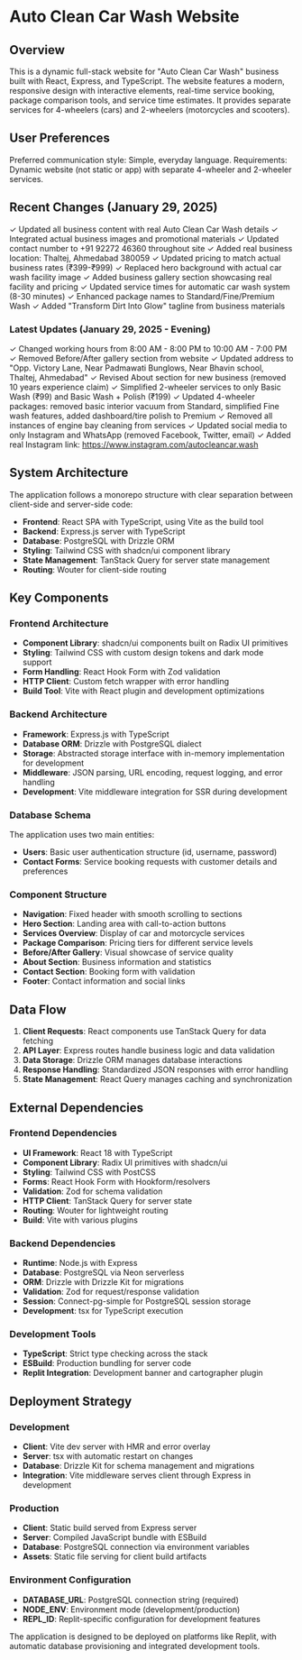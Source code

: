 # Auto Clean Car Wash Website

## Overview

This is a dynamic full-stack website for "Auto Clean Car Wash" business built with React, Express, and TypeScript. The website features a modern, responsive design with interactive elements, real-time service booking, package comparison tools, and service time estimates. It provides separate services for 4-wheelers (cars) and 2-wheelers (motorcycles and scooters).

## User Preferences

Preferred communication style: Simple, everyday language.
Requirements: Dynamic website (not static or app) with separate 4-wheeler and 2-wheeler services.

## Recent Changes (January 29, 2025)

✓ Updated all business content with real Auto Clean Car Wash details
✓ Integrated actual business images and promotional materials
✓ Updated contact number to +91 92272 46360 throughout site
✓ Added real business location: Thaltej, Ahmedabad 380059
✓ Updated pricing to match actual business rates (₹399-₹999)
✓ Replaced hero background with actual car wash facility image
✓ Added business gallery section showcasing real facility and pricing
✓ Updated service times for automatic car wash system (8-30 minutes)
✓ Enhanced package names to Standard/Fine/Premium Wash
✓ Added "Transform Dirt Into Glow" tagline from business materials

### Latest Updates (January 29, 2025 - Evening)
✓ Changed working hours from 8:00 AM - 8:00 PM to 10:00 AM - 7:00 PM
✓ Removed Before/After gallery section from website
✓ Updated address to "Opp. Victory Lane, Near Padmawati Bunglows, Near Bhavin school, Thaltej, Ahmedabad"
✓ Revised About section for new business (removed 10 years experience claim)
✓ Simplified 2-wheeler services to only Basic Wash (₹99) and Basic Wash + Polish (₹199)
✓ Updated 4-wheeler packages: removed basic interior vacuum from Standard, simplified Fine wash features, added dashboard/tire polish to Premium
✓ Removed all instances of engine bay cleaning from services
✓ Updated social media to only Instagram and WhatsApp (removed Facebook, Twitter, email)
✓ Added real Instagram link: https://www.instagram.com/autocleancar.wash

## System Architecture

The application follows a monorepo structure with clear separation between client-side and server-side code:

- **Frontend**: React SPA with TypeScript, using Vite as the build tool
- **Backend**: Express.js server with TypeScript
- **Database**: PostgreSQL with Drizzle ORM
- **Styling**: Tailwind CSS with shadcn/ui component library
- **State Management**: TanStack Query for server state management
- **Routing**: Wouter for client-side routing

## Key Components

### Frontend Architecture
- **Component Library**: shadcn/ui components built on Radix UI primitives
- **Styling**: Tailwind CSS with custom design tokens and dark mode support
- **Form Handling**: React Hook Form with Zod validation
- **HTTP Client**: Custom fetch wrapper with error handling
- **Build Tool**: Vite with React plugin and development optimizations

### Backend Architecture
- **Framework**: Express.js with TypeScript
- **Database ORM**: Drizzle with PostgreSQL dialect
- **Storage**: Abstracted storage interface with in-memory implementation for development
- **Middleware**: JSON parsing, URL encoding, request logging, and error handling
- **Development**: Vite middleware integration for SSR during development

### Database Schema
The application uses two main entities:
- **Users**: Basic user authentication structure (id, username, password)
- **Contact Forms**: Service booking requests with customer details and preferences

### Component Structure
- **Navigation**: Fixed header with smooth scrolling to sections
- **Hero Section**: Landing area with call-to-action buttons
- **Services Overview**: Display of car and motorcycle services
- **Package Comparison**: Pricing tiers for different service levels
- **Before/After Gallery**: Visual showcase of service quality
- **About Section**: Business information and statistics
- **Contact Section**: Booking form with validation
- **Footer**: Contact information and social links

## Data Flow

1. **Client Requests**: React components use TanStack Query for data fetching
2. **API Layer**: Express routes handle business logic and data validation
3. **Data Storage**: Drizzle ORM manages database interactions
4. **Response Handling**: Standardized JSON responses with error handling
5. **State Management**: React Query manages caching and synchronization

## External Dependencies

### Frontend Dependencies
- **UI Framework**: React 18 with TypeScript
- **Component Library**: Radix UI primitives with shadcn/ui
- **Styling**: Tailwind CSS with PostCSS
- **Forms**: React Hook Form with Hookform/resolvers
- **Validation**: Zod for schema validation
- **HTTP Client**: TanStack Query for server state
- **Routing**: Wouter for lightweight routing
- **Build**: Vite with various plugins

### Backend Dependencies
- **Runtime**: Node.js with Express
- **Database**: PostgreSQL via Neon serverless
- **ORM**: Drizzle with Drizzle Kit for migrations
- **Validation**: Zod for request/response validation
- **Session**: Connect-pg-simple for PostgreSQL session storage
- **Development**: tsx for TypeScript execution

### Development Tools
- **TypeScript**: Strict type checking across the stack
- **ESBuild**: Production bundling for server code
- **Replit Integration**: Development banner and cartographer plugin

## Deployment Strategy

### Development
- **Client**: Vite dev server with HMR and error overlay
- **Server**: tsx with automatic restart on changes
- **Database**: Drizzle Kit for schema management and migrations
- **Integration**: Vite middleware serves client through Express in development

### Production
- **Client**: Static build served from Express server
- **Server**: Compiled JavaScript bundle with ESBuild
- **Database**: PostgreSQL connection via environment variables
- **Assets**: Static file serving for client build artifacts

### Environment Configuration
- **DATABASE_URL**: PostgreSQL connection string (required)
- **NODE_ENV**: Environment mode (development/production)
- **REPL_ID**: Replit-specific configuration for development features

The application is designed to be deployed on platforms like Replit, with automatic database provisioning and integrated development tools.